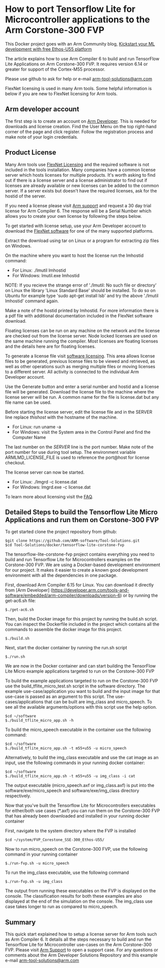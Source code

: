 # How to port Tensorflow Lite for Microcontroller applications to the Arm Corstone-300 FVP

This Docker project goes with an Arm Community blog, [Kickstart your ML development with free Ethos-U55 platform](https://community.arm.com/developer/tools-software/tools/b/tools-software-ides-blog/posts/kickstart-your-ml-development-with-free-ethos-u55-platform)

The article explains how to use Arm Compiler 6 to build and run TensorFlow Lite Applications on Arm Corstone-300 FVP. It requires version 6.14 or greater for support of the Cortex-M55 processor.

Please use github to ask for help or e-mail [arm-tool-solutions@arm.com](mailto:arm-tool-solutions@arm.com)

FlexNet licensing is used in many Arm tools. Some helpful information is below if you are new to FlexNet licensing for Arm tools.

## Arm developer account

The first step is to create an account on [Arm Developer](https://developer.arm.com/). This is needed for downloads and license creation. Find the User Menu on the top right-hand corner of the page and click register. Follow the registration process and make note of your login credentials.

## Product License

Many Arm tools use [FlexNet Licensing](https://www.flexera.com/products/software-monetization/flexnet-licensing.html) and the required software is not included in the tools installation. Many companies have a common license server which hosts licenses for multiple products. It&#39;s worth asking to find out if there is a license server and a license administrator to find out if licenses are already available or new licenses can be added to the common server. If a server exists but doesn&#39;t have the required licenses, ask for the hostid of the server.

If you need a license please visit [Arm support](https://developer.arm.com/support) and request a 30 day trial license for Arm Compiler 6. The response will be a Serial Number which allows you to create your own license by following the steps below.

To get started with license setup, use your Arm Developer account to download the [FlexNet software](https://silver.arm.com/browse/BX002) for one of the many supported platforms.

Extract the download using tar on Linux or a program for extracting zip files on Windows.

On the machine where you want to host the license run the lmhostid command:

- For Linux: ./lmutil lmhostid
- For Windows: lmutil.exe lmhostid

NOTE: If you recieve the strange error of './lmutil: No such file or directory' on Linux the library 'Linux Standard Base' should be installed. To do so on Ubuntu for example type 'sudo apt-get install lsb' and try the above './lmutil lmhostid' command again.

Make a note of the hostid printed by lmhostid. For more information there is a pdf file with additional documentation included in the FlexNet software download.

Floating licenses can be run on any machine on the network and the license are checked out from the license server. Node locked licenses are used on the same machine running the compiler. Most licenses are floating licenses and the details here are for floating licenses.

To generate a license file visit [software licensing](https://developer.arm.com/support/licensing). This area allows license files to be generated, previous license files to be viewed and retrieved, as well as other operations such as merging multiple files or moving licenses to a different server. All activity is connected to the individual Arm Developer account.

Use the Generate button and enter a serial number and hostid and a license file will be generated. Download the license file to the machine where the license server will be run. A common name for the file is license.dat but any file name can be used.

Before starting the license server, edit the license file and in the SERVER line replace _thishost_ with the hostname of the machine.
- For Linux: run uname -a
- For Windows:  visit the System area in the Control Panel and find the Computer Name

The last number on the _SERVER_ line is the port number. Make note of the port number for use during tool setup. The environment variable ARMLMD_LICENSE_FILE is used to reference the port@host for license checkout.

The license server can now be started.

- For Linux: ./lmgrd -c license.dat
- For Windows:  lmgrd.exe -c license.dat

To learn more about licensing visit the [FAQ](https://developer.arm.com/support/licensing/faq).

## Detailed Steps to build the Tensorflow Lite Micro Applications and run them on Corstone-300 FVP
To get started clone the project repository from github:

	$git clone https://github.com/ARM-software/Tool-Solutions.git
	$cd Tool-Solutions/docker/tensorflow-lite-corstone-fvp

The tensorflow-lite-corstone-fvp project contains everything you need to build and run Tensorflow Lite for Microcontrollers examples on the Corstone-300 FVP. We are using a Docker-based development environment for our project. It makes it easier to create a known good development environment with all the dependencies in one package.

First, download Arm Compiler 6.15 for Linux. You can download it directly from [Arm Developer] (https://developer.arm.com/tools-and-software/embedded/arm-compiler/downloads/version-6) or by running the get-ac6.sh file:

	$./get-ac6.sh

Then, build the Docker image for this project by running the build.sh script. You can inspect the Dockerfile included in the project which contains all the commands to assemble the docker image for this project.
	
	$./build.sh

Next, start the docker container by running the run.sh script

	$./run.sh

We are now in the Docker container and can start building the TensorFlow Lite Micro example applications targeted to run on the Corstone-300 FVP

To build the example applications targeted to run on the Corstone-300 FVP use the build_tflite_micro_test.sh script in the software directory. The example use-case/application you want to build and the input image for that use-case is passed as an argument to this script. The use-cases/applications that can be built are img_class and micro_speech. To see all the available arguments/options with this script use the help option.

	$cd ~/software
	$./build_tflite_micro_app.sh -h

To build the micro_speech executable in the container use the following command:
	
	$cd ~/software
	$./build_tflite_micro_app.sh -t m55+u55 -u micro_speech

Alternatively, to build the img_class executable and use the cat image as an input, use the following commands in your running docker container:
	
	$cd ~/software
	$./build_tflite_micro_app.sh -t m55+u55 -u img_class -i cat 

The output executable (micro_speech.axf or img_class.axf) is put into the software/exe/micro_speech and software/exe/img_class directory respectively.

Now that you've built the Tensorflow Lite for Microcontrollers executables for either/both use cases (*.axf) you can run them on the Corstone-300 FVP that has already been downloaded and installed in your running docker container

First, navigate to the system directory where the FVP is installed

	$cd ~/system/FVP_Corestone_SSE-300_Ethos-U55/

Now to run micro_speech on the Corstone-300 FVP, use the following command in your running container
	
	$./run-fvp.sh -u micro_speech

To run the img_class executable, use the following command

	$./run-fvp.sh -u img_class

The output from running these executables on the FVP is displayed on the console. The classification results for both these examples are also displayed at the end of the simulation on the console. The img_class use case takes longer to run as compared to micro_speech. 


## Summary

This quick start explained how to setup a license server for Arm tools such as Arm Compiler 6. It details all the steps necessary to build and run the Tensorflow Lite for Microcontroller use-cases on the Arm Corstone-300 FVP.  Please visit [Arm Support](https://developer.arm.com/support/) to open a support case. For any questions or comments about the Arm Developer Solutions Repository and this example e-mail [arm-tool-solutions@arm.com](mailto:arm-tool-solutions@arm.com)
